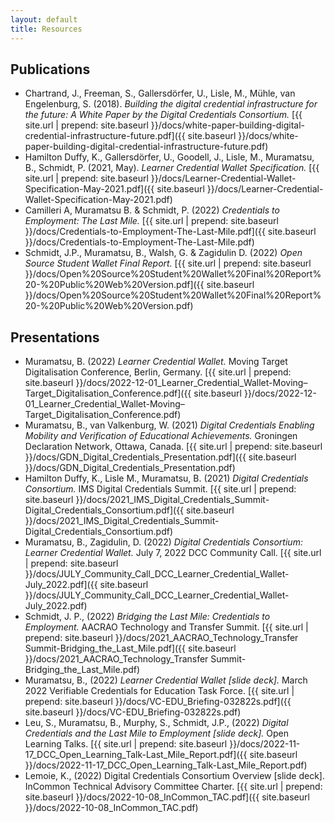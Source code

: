 ```yaml
---
layout: default
title: Resources
---
```


## Publications

* Chartrand, J., Freeman, S., Gallersdörfer, U., Lisle, M., Mühle, van Engelenburg, S. (2018). *Building the digital credential infrastructure for the future: A White Paper by the Digital Credentials Consortium.* [{{ site.url | prepend: site.baseurl }}/docs/white-paper-building-digital-credential-infrastructure-future.pdf]({{ site.baseurl }}/docs/white-paper-building-digital-credential-infrastructure-future.pdf)
* Hamilton Duffy, K., Gallersdörfer, U., Goodell, J., Lisle, M., Muramatsu, B., Schmidt, P. (2021, May). *Learner Credential Wallet Specification.* [{{ site.url | prepend: site.baseurl }}/docs/Learner-Credential-Wallet-Specification-May-2021.pdf]({{ site.baseurl }}/docs/Learner-Credential-Wallet-Specification-May-2021.pdf)
* Camilleri A, Muramatsu B. & Schmidt, P. (2022) *Credentials to Employment: The Last Mile.* [{{ site.url | prepend: site.baseurl }}/docs/Credentials-to-Employment-The-Last-Mile.pdf]({{ site.baseurl }}/docs/Credentials-to-Employment-The-Last-Mile.pdf)
* Schmidt, J.P., Muramatsu, B., Walsh, G. & Zagidulin D. (2022) *Open Source Student Wallet Final Report.* [{{ site.url | prepend: site.baseurl }}/docs/Open%20Source%20Student%20Wallet%20Final%20Report%20-%20Public%20Web%20Version.pdf]({{ site.baseurl }}/docs/Open%20Source%20Student%20Wallet%20Final%20Report%20-%20Public%20Web%20Version.pdf)


## Presentations

* Muramatsu, B. (2022) *Learner Credential Wallet.* Moving Target Digitalisation Conference, Berlin, Germany. [{{ site.url | prepend: site.baseurl }}/docs/2022-12-01_Learner_Credential_Wallet-Moving–Target_Digitalisation_Conference.pdf]({{ site.baseurl }}/docs/2022-12-01_Learner_Credential_Wallet-Moving–Target_Digitalisation_Conference.pdf)
* Muramatsu, B., van Valkenburg, W. (2021) *Digital Credentials Enabling Mobility and Verification of Educational Achievements.* Groningen Declaration Network, Ottawa, Canada. [{{ site.url | prepend: site.baseurl }}/docs/GDN_Digital_Credentials_Presentation.pdf]({{ site.baseurl }}/docs/GDN_Digital_Credentials_Presentation.pdf) 
* Hamilton Duffy, K., Lisle M., Muramatsu, B. (2021) *Digital Credentials Consortium.* IMS Digital Credentials Summit. [{{ site.url | prepend: site.baseurl }}/docs/2021_IMS_Digital_Credentials_Summit-Digital_Credentials_Consortium.pdf]({{ site.baseurl }}/docs/2021_IMS_Digital_Credentials_Summit-Digital_Credentials_Consortium.pdf)
* Muramatsu, B., Zagidulin, D. (2022) *Digital Credentials Consortium: Learner Credential Wallet.* July 7, 2022 DCC Community Call. [{{ site.url | prepend: site.baseurl }}/docs/JULY_Community_Call_DCC_Learner_Credential_Wallet-July_2022.pdf]({{ site.baseurl }}/docs/JULY_Community_Call_DCC_Learner_Credential_Wallet-July_2022.pdf)
* Schmidt, J. P., (2022) *Bridging the Last Mile: Credentials to Employment.* AACRAO Technology and Transfer Summit. [{{ site.url | prepend: site.baseurl }}/docs/2021_AACRAO_Technology_Transfer Summit-Bridging_the_Last_Mile.pdf]({{ site.baseurl }}/docs/2021_AACRAO_Technology_Transfer Summit-Bridging_the_Last_Mile.pdf)
* Muramatsu, B., (2022) *Learner Credential Wallet [slide deck].* March 2022 Verifiable Credentials for Education Task Force. [{{ site.url | prepend: site.baseurl }}/docs/VC-EDU_Briefing-032822s.pdf]({{ site.baseurl }}/docs/VC-EDU_Briefing-032822s.pdf)
* Leu, S., Muramatsu, B., Murphy, S., Schmidt, J.P., (2022) *Digital Credentials and the Last Mile to Employment [slide deck].* Open Learning Talks. [{{ site.url | prepend: site.baseurl }}/docs/2022-11-17_DCC_Open_Learning_Talk-Last_Mile_Report.pdf]({{ site.baseurl }}/docs/2022-11-17_DCC_Open_Learning_Talk-Last_Mile_Report.pdf)
* Lemoie, K., (2022) Digital Credentials Consortium Overview [slide deck]. InCommon Technical Advisory Committee Charter. [{{ site.url | prepend: site.baseurl }}/docs/2022-10-08_InCommon_TAC.pdf]({{ site.baseurl }}/docs/2022-10-08_InCommon_TAC.pdf) 